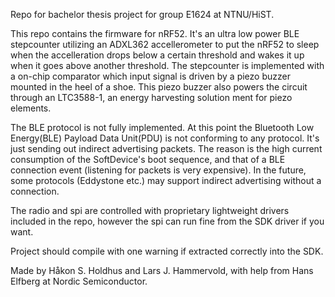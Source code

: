 Repo for bachelor thesis project for group E1624 at NTNU/HiST.

This repo contains the firmware for nRF52. 
It's an ultra low power BLE stepcounter utilizing an ADXL362 accellerometer to put the nRF52 to sleep when the accelleration drops below a certain threshold and wakes it up when it goes above another threshold.
The stepcounter is implemented with a on-chip comparator which input signal is driven by a piezo buzzer mounted in the heel of a shoe. 
This piezo buzzer also powers the circuit through an LTC3588-1, an energy harvesting solution ment for piezo elements. 

The BLE protocol is not fully implemented. At this point the Bluetooth Low Energy(BLE) Payload Data Unit(PDU) is not conforming to any protocol. It's just sending out indirect advertising packets. The reason is the high current consumption of the SoftDevice's boot sequence, and that of a BLE connection event (listening for packets is very expensive). 
In the future, some protocols (Eddystone etc.) may support indirect advertising without a connection. 

The radio and spi are controlled with proprietary lightweight drivers included in the repo, however the spi can run fine from the SDK driver if you want. 


Project should compile with one warning if extracted correctly into the SDK.

Made by Håkon S. Holdhus and Lars J. Hammervold, 
with help from Hans Elfberg at Nordic Semiconductor.
